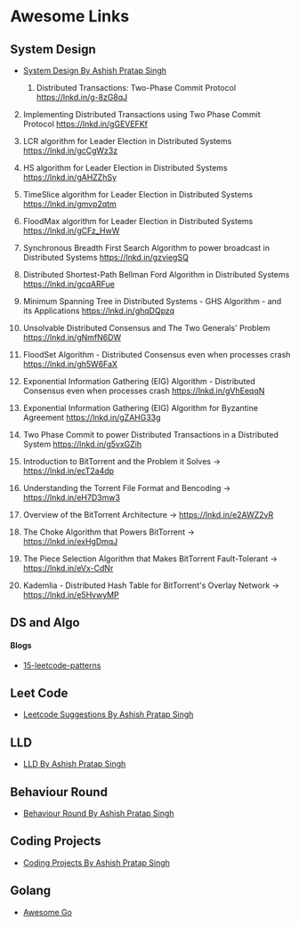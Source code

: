 # Awesome Links

## System Design
- [System Design By Ashish Pratap Singh](https://github.com/ashishps1/awesome-system-design-resources?tab=readme-ov-file)

  1. Distributed Transactions: Two-Phase Commit Protocol
https://lnkd.in/g-8zG8qJ

2. Implementing Distributed Transactions using Two Phase Commit Protocol
https://lnkd.in/gGEVEFKf

3. LCR algorithm for Leader Election in Distributed Systems
https://lnkd.in/gcCgWz3z

4. HS algorithm for Leader Election in Distributed Systems
https://lnkd.in/gAHZZhSy

5. TimeSlice algorithm for Leader Election in Distributed Systems
https://lnkd.in/gmvp2qtm

6. FloodMax algorithm for Leader Election in Distributed Systems
https://lnkd.in/gCFz_HwW

7. Synchronous Breadth First Search Algorithm to power broadcast in Distributed Systems
https://lnkd.in/gzviegSQ

8. Distributed Shortest-Path Bellman Ford Algorithm in Distributed Systems
https://lnkd.in/gcqARFue

9. Minimum Spanning Tree in Distributed Systems - GHS Algorithm - and its Applications
https://lnkd.in/ghqDQpzq

10. Unsolvable Distributed Consensus and The Two Generals' Problem
https://lnkd.in/gNmfN6DW

11. FloodSet Algorithm - Distributed Consensus even when processes crash
https://lnkd.in/gh5W6FaX

12. Exponential Information Gathering (EIG) Algorithm - Distributed Consensus even when processes crash
https://lnkd.in/gVhEeqqN

13. Exponential Information Gathering (EIG) Algorithm for Byzantine Agreement
https://lnkd.in/gZAHG33g

14. Two Phase Commit to power Distributed Transactions in a Distributed System
https://lnkd.in/g5vxGZih

15. Introduction to BitTorrent and the Problem it Solves
→ https://lnkd.in/ecT2a4dp

16. Understanding the Torrent File Format and Bencoding
→ https://lnkd.in/eH7D3mw3

17. Overview of the BitTorrent Architecture
→ https://lnkd.in/e2AWZ2vR

18. The Choke Algorithm that Powers BitTorrent
→ https://lnkd.in/exHgDmqJ

19. The Piece Selection Algorithm that Makes BitTorrent Fault-Tolerant
→ https://lnkd.in/eVx-CdNr

20. Kademlia - Distributed Hash Table for BitTorrent's Overlay Network
→ https://lnkd.in/e5HvwyMP
## DS and Algo
#### Blogs
- [15-leetcode-patterns](https://blog.algomaster.io/p/15-leetcode-patterns)

## Leet Code
- [Leetcode Suggestions By Ashish Pratap Singh](https://github.com/ashishps1/awesome-leetcode-resources)

## LLD
- [LLD By Ashish Pratap Singh ](https://github.com/ashishps1/awesome-low-level-design?tab=readme-ov-file)

## Behaviour Round
- [Behaviour Round By Ashish Pratap Singh](https://github.com/ashishps1/awesome-behavioral-interviews)

## Coding Projects
- [Coding Projects By Ashish Pratap Singh](https://github.com/ashishps1/awesome-coding-projects)

## Golang
- [Awesome Go](https://github.com/avelino/awesome-go?tab=readme-ov-file#testing)
